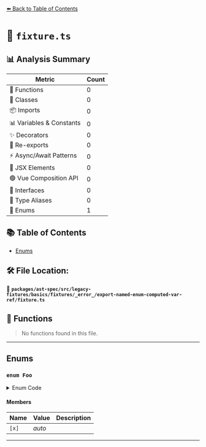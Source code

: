 [⬅️ Back to Table of Contents](../../../../../../../../index.md)

# 📄 `fixture.ts`

## 📊 Analysis Summary

| Metric | Count |
|--------|-------|
| 🔧 Functions | 0 |
| 🧱 Classes | 0 |
| 📦 Imports | 0 |
| 📊 Variables & Constants | 0 |
| ✨ Decorators | 0 |
| 🔄 Re-exports | 0 |
| ⚡ Async/Await Patterns | 0 |
| 💠 JSX Elements | 0 |
| 🟢 Vue Composition API | 0 |
| 📐 Interfaces | 0 |
| 📑 Type Aliases | 0 |
| 🎯 Enums | 1 |

## 📚 Table of Contents

- [Enums](#enums)

## 🛠️ File Location:
📂 **`packages/ast-spec/src/legacy-fixtures/basics/fixtures/_error_/export-named-enum-computed-var-ref/fixture.ts`**

## 🔧 Functions

> No functions found in this file.


---

## Enums

### `enum Foo`

<details><summary>Enum Code</summary>

```ts
export enum Foo {
    [x],
}
```
</details>

#### Members

| Name | Value | Description |
|------|-------|-------------|
| `[x]` | *auto* |  |


---